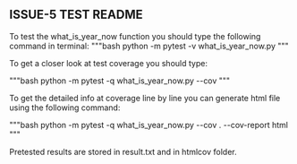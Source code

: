 ## ISSUE-5 TEST README
To test the what_is_year_now function you should type the following command in terminal:
"""bash
python -m pytest -v what_is_year_now.py
"""

To get a closer look at test coverage you should type:

"""bash
python -m pytest -q what_is_year_now.py --cov
"""

To get the detailed info at coverage line by line you can generate html file using the following command:

"""bash
python -m pytest -q what_is_year_now.py --cov . --cov-report html
"""

Pretested results are stored in result.txt and in htmlcov folder.